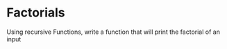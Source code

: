 # Factorials

Using recursive Functions, write a function that will print the factorial of an input
